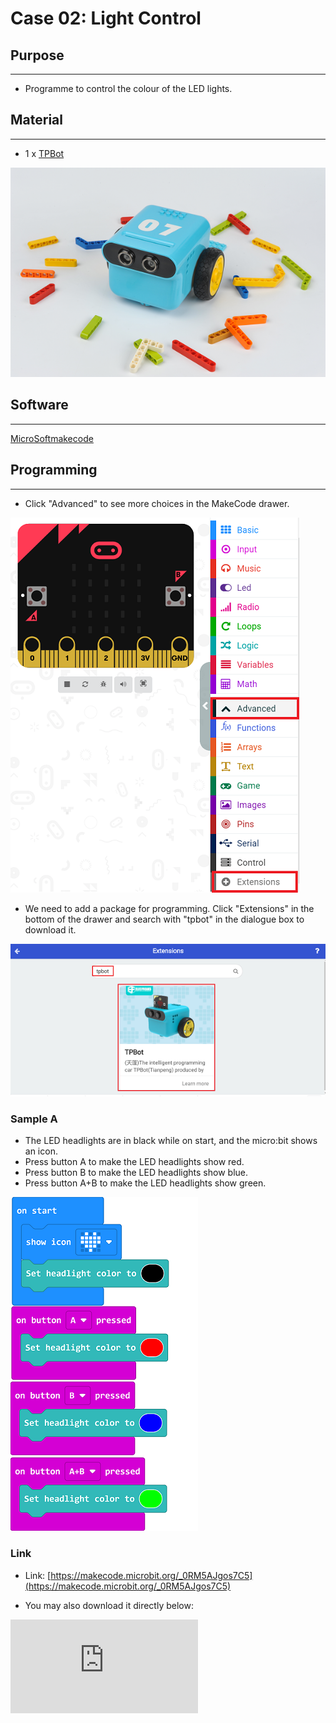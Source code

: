 # Case 02: Light Control

## Purpose
---
- Programme to control the colour of the LED lights.


## Material
---

- 1 x [TPBot](https://shop.elecfreaks.com/products/elecfreaks-micro-bit-tpbot-car-kit-without-micro-bit-board?_pos=1&_sid=f32828112&_ss=r)


![](./images/TPBot_tianpeng_case_01_01.png)





## Software
---
[MicroSoftmakecode](https://makecode.microbit.org/#)


## Programming
---


- Click "Advanced" to see more choices in the MakeCode drawer.

![](./images/TPBot_tianpeng_case_01_02.png)

- We need to add a package for programming. Click "Extensions" in the bottom of the drawer and search with "tpbot" in the dialogue box to download it.

![](./images/TPBot_tianpeng_case_01_03.png)

### Sample A
- The LED headlights are in black while on start, and the micro:bit shows an icon.
- Press button A to make the LED headlights show red.
- Press button B to make the LED headlights show blue.
- Press button A+B to make the LED headlights show green.



![](./images/TPBot_tianpeng_case_02_04.png)

### Link
- Link: [https://makecode.microbit.org/_0RM5AJgos7C5](https://makecode.microbit.org/_0RM5AJgos7C5)

- You may also download it directly below:

<div
    style={{
        position: 'relative',
        paddingBottom: '60%',
        overflow: 'hidden',
    }}
>
    <iframe
        src="https://makecode.microbit.org/_0RM5AJgos7C5"
        frameborder="0"
        sandbox="allow-popups allow-forms allow-scripts allow-same-origin"
        style={{
            position: 'absolute',
            width: '100%',
            height: '100%',
        }}
    />
</div>


### Conclusion


- Control the colour of the headlights with the buttons.
- Press button A to make the LED headlights show red.
- Press button B to make the LED headlights show blue.
- Press button A+B to make the LED headlights show green.

### Sample B
- While on start, set the micro:bit showing an icon and the LED headlights in red for 2 seconds and then turning off.

![](./images/TPBot_tianpeng_case_02_05.png)

### Link
- Link: [https://makecode.microbit.org/_P5cJ7oV1664J](https://makecode.microbit.org/_P5cJ7oV1664J)

- You may also download it directly below:

<div
    style={{
        position: 'relative',
        paddingBottom: '60%',
        overflow: 'hidden',
    }}
>
    <iframe
        src="https://makecode.microbit.org/_P5cJ7oV1664J"
        frameborder="0"
        sandbox="allow-popups allow-forms allow-scripts allow-same-origin"
        style={{
            position: 'absolute',
            width: '100%',
            height: '100%',
        }}
    />
</div>


### Conclusion

- The micro:bit displays an icon while on start and the LED headlights of the TPBot show white for 2 seconds and then turn off.


## Exploration
---


## FAQ
---


## Relevant File
---
